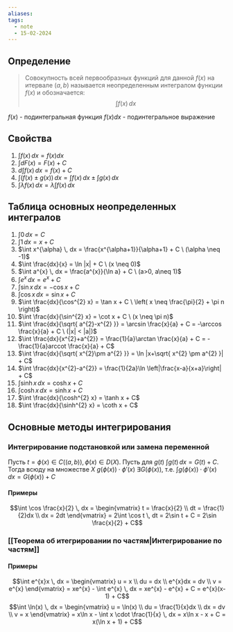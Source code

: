 ```yaml
---
aliases: 
tags:
  - note
  - 15-02-2024
---
```

## Определение
>Совокупность всей первообразных функций для данной $f(x)$ на итервале $(a,b)$ называется неопределенным интегралом функции $f(x)$ и обозначается:
>$$\int f(x) \, dx $$

$f(x)$ - подинтегральная функция
$f(x)dx$ - подинтегральное выражение
## Свойства
1) $\int f(x) \, dx = f(x)dx$
2) $\int dF(x) = F(x) + C$
3) $d\int f(x) \, dx = f(x) + C$
3) $\int (f(x) \pm g(x)) \, dx = \int f(x) \, dx \pm \int g(x) \, dx$
4) $\int \lambda f(x) \, dx = \lambda \int f(x) \, dx$
## Таблица основных неопределенных интегралов
1) $\int 0 \, dx = C$
2) $\int 1 \, dx = x+C$
3) $\int x^{\alpha} \, dx = \frac{x^{\alpha+1}}{\alpha+1} + C \ (\alpha \neq -1)$
4) $\int \frac{dx}{x} = \ln |x| + C \ (x \neq 0)$
5) $\int a^{x} \, dx = \frac{a^{x}}{\ln a} + C \ (a>0, a\neq 1)$
6) $\int e^{x} \, dx = e^{x} + C$
7) $\int \sin x \, dx = -\cos x + C$
8) $\int \cos x \, dx = \sin x + C$
9) $\int \frac{dx}{\cos^{2} x} = \tan x + C \ \left( x \neq \frac{\pi}{2} + \pi n \right)$
10) $\int \frac{dx}{\sin^{2} x} = \cot x + C \ (x \neq \pi n)$
11) $\int \frac{dx}{\sqrt{ a^{2}-x^{2} }} = \arcsin \frac{x}{a} + C = -\arccos \frac{x}{a} + C \ (|x| < |a|)$
12) $\int \frac{dx}{x^{2}+a^{2}} = \frac{1}{a}\arctan \frac{x}{a} + C = -\frac{1}{a}arccot \frac{x}{a} + C$
13) $\int \frac{dx}{\sqrt{ x^{2}\pm a^{2} }} = \ln |x+\sqrt{ x^{2} \pm a^{2} }| + C$
14) $\int \frac{dx}{x^{2}-a^{2}} = \frac{1}{2a}\ln \left|\frac{x-a}{x+a}\right| + C$
15) $\int  \sinh x \, dx = \cosh x + C$
16) $\int \cosh x \, dx = \sinh x + C$
17) $\int \frac{dx}{\cosh^{2} x} = \tanh x + C$
18) $\int \frac{dx}{\sinh^{2} x} = \coth x + C$

## Основные методы интегрирования
### Интегрирование подстановкой или замена переменной
Пусть $t = \phi(x) \in C((a,b)), \phi(x) \in D(X)$. Пусть для $g(t)$ $\int g(t) \, dx = G(t) + C$. Тогда всюду на множестве $X$ $g(\phi(x))\cdot \phi'(x) \ \exists G(\phi(x))$, т.е. $\int g(\phi(x))\cdot \phi'(x) \, dx = G(\phi(x)) + C$
#### Примеры
$$\int \cos \frac{x}{2} \, dx = \begin{vmatrix}
t = \frac{x}{2} \\
dt = \frac{1}{2}dx \\
dx = 2dt
\end{vmatrix} = 2\int \cos t \, dt = 2\sin t + C = 2\sin \frac{x}{2} + C$$
### [[Теорема об итегрировании по частям|Интегрирование по частям]]
#### Примеры
$$\int e^{x}x \, dx = \begin{vmatrix}
u = x \\
du = dx \\
e^{x}dx = dv \\
v = e^{x}
\end{vmatrix} = xe^{x} - \int e^{x} \, dx = xe^{x} - e^{x} + C = e^{x}(x-1) + C$$
$$\int \ln(x) \, dx = \begin{vmatrix}
u = \ln(x) \\
du = \frac{1}{x}dx \\
dx = dv \\
v = x
\end{vmatrix} = x\ln x - \int x \cdot \frac{1}{x} \, dx = x\ln x - x + C = x(\ln x + 1) + C$$